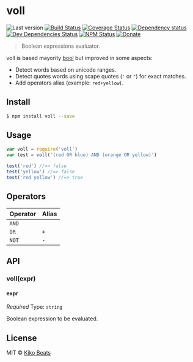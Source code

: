 # voll

![Last version](https://img.shields.io/github/tag/Kikobeats/voll.svg?style=flat-square)
[![Build Status](https://img.shields.io/travis/Kikobeats/voll/master.svg?style=flat-square)](https://travis-ci.org/Kikobeats/voll)
[![Coverage Status](https://img.shields.io/coveralls/Kikobeats/voll.svg?style=flat-square)](https://coveralls.io/github/Kikobeats/voll)
[![Dependency status](https://img.shields.io/david/Kikobeats/voll.svg?style=flat-square)](https://david-dm.org/Kikobeats/voll)
[![Dev Dependencies Status](https://img.shields.io/david/dev/Kikobeats/voll.svg?style=flat-square)](https://david-dm.org/Kikobeats/voll#info=devDependencies)
[![NPM Status](https://img.shields.io/npm/dm/voll.svg?style=flat-square)](https://www.npmjs.org/package/voll)
[![Donate](https://img.shields.io/badge/donate-paypal-blue.svg?style=flat-square)](https://paypal.me/Kikobeats)

> Boolean expressions evaluator.

voll is based mayority [bool](https://www.npmjs.com/package/bool) but improved in some aspects:

- Detect words based on unicode ranges.
- Detect quotes words using scape quotes (`'` or `"`) for exact matches.
- Add operators alias (example: `red+yellow`).

## Install

```bash
$ npm install voll --save
```

## Usage

```js
var voll = require('voll')
var test = voll('(red OR blue) AND (orange OR yellow)')

test('red') //=> false
test('yellow') //=> false
test('red yellow') //=> true
```

## Operators

| Operator | Alias |
|----------|-------------|
| `AND`    |             |
| `OR`     | `+`         |
| `NOT`    | `-`         |

## API

### voll(expr)

#### expr

*Required*
Type: `string`

Boolean expression to be evaluated.

## License

MIT © [Kiko Beats](https://github.com/Kikobeats)

